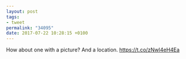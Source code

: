 ```yaml
---
layout: post
tags:
- tweet
permalink: "34095"
date: 2017-07-22 10:28:15 +0100
---
```


How about one with a picture? And a location. https://t.co/zNwl4eH4Ea
